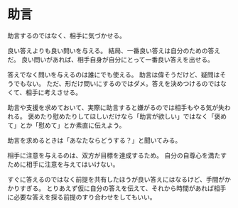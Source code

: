 # 助言

助言するのではなく、相手に気づかせる。

良い答えよりも良い問いを与える。
結局、一番良い答えは自分のための答えだ。
良い問いがあれば、相手自身が自分にとって一番良い答えを出せる。

答えでなく問いを与えるのは誰にでも使える。
助言は偉そうだけど、疑問はそうでもない。
ただ、形だけ問いにするのではダメ。答えを決めつけるのではなくて、相手に考えさせる。

助言や支援を求めておいて、実際に助言すると嫌がるのでは相手もやる気が失われる。
褒めたり慰めたりしてほしいだけなら「助言が欲しい」ではなく「褒めて」とか「慰めて」とか素直に伝えよう。

助言を求めるときは「あなたならどうする？」と聞いてみる。

相手に注意を与えるのは、双方が目標を達成するため。
自分の自尊心を満たすために相手に注意を与えてはいけない。

すぐに答えるのではなく前提を共有したほうが良い答えにはなるけど、手間がかかりすぎる。
とりあえず仮に自分の答えを伝えて、それから時間があれば相手に必要な答えを探る前提のすり合わせをしてもいい。
